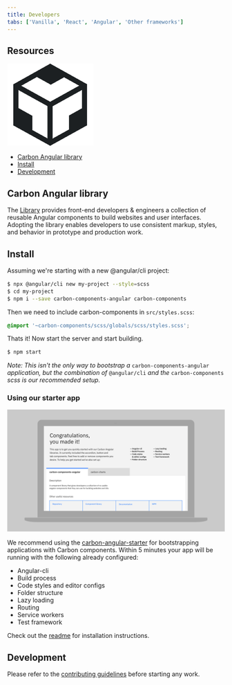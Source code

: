 ```yaml
---
title: Developers
tabs: ['Vanilla', 'React', 'Angular', 'Other frameworks']
---
```


## Resources

<grid-wrapper col_lg="8" flex="true" bleed="true">
<clickable-tile
    title="Try Angular components with CodeSandbox."
    href="https://codesandbox.io/s/0129r494ql"
    type="resource"
     >
    <img src="images/codesandbox.png" alt=""/>
</clickable-tile>
</grid-wrapper>


<anchor-links>
<ul>
    <li><a href="#carbon-angular-library">Carbon Angular library</a></li>
    <li><a href="#install">Install</a></li>
    <li><a href="#development">Development</a></li>
    
</ul>
</anchor-links>

## Carbon Angular library

The [Library](http://angular.carbondesignsystem.com/) provides front-end developers & engineers a collection of reusable Angular components to build websites and user interfaces. Adopting the library enables developers to use consistent markup, styles, and behavior in prototype and production work.

## Install

Assuming we're starting with a new @angular/cli project:

```sh
$ npx @angular/cli new my-project --style=scss
$ cd my-project
$ npm i --save carbon-components-angular carbon-components
```

Then we need to include carbon-components in `src/styles.scss`:

```scss
@import '~carbon-components/scss/globals/scss/styles.scss';
```

Thats it! Now start the server and start building.

```sh
$ npm start
```

_Note: This isn't the only way to bootstrap a_ `carbon-components-angular` _application, but the combination of_ `@angular/cli` _and the_ `carbon-components` _scss is our recommended setup._


### Using our starter app

<image-component cols="12" bg="none">

![carbon-angular-starter screenshot](images/carbon-angular-starter.png)

</image-component>

We recommend using the [carbon-angular-starter](https://github.com/carbon-design-system/carbon-angular-starter) for bootstrapping applications with Carbon components. Within 5 minutes your app will be running with the following already configured:

- Angular-cli
- Build process
- Code styles and editor configs
- Folder structure
- Lazy loading
- Routing
- Service workers
- Test framework

Check out the [readme](https://github.com/carbon-design-system/carbon-angular-starter) for installation instructions.

## Development

Please refer to the [contributing guidelines](https://github.com/IBM/carbon-components-angular/blob/master/README.md#contributing) before starting any work.
